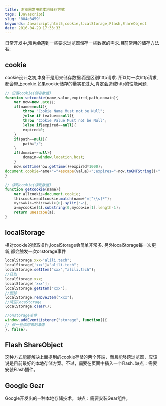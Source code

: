 ```yaml
---
title: 浏览器常用的本地储存方式
tags: [Javascript]
slug: '884e3459'
keywords: Javascript,html5,cookie,localStorage,Flash,ShareObject
date: 2016-04-29 17:33:33
---
```


日常开发中,难免会遇到一些要求浏览器储存一些数据的需求.目前常用的储存方法有:

## cookie
cookie设计之初,本身不是用来储存数据.而是区别http请求.
所以每一次http请求,都会带上cookie.如果cookie储存的量实在过大,肯定会造成http的性能问题.

```javascript
// 设置cookie(储存数据)
function setcookie(name,value,expired,path,domain){
	var now=new Date();
	if(name==null){
		throw "Cookie Name Must not be Null";
		}else if (value==null){
		throw "Cookie Value Must not be Null";
		}else if(expired==null){
		expired=0;
	}
	if(path==null){
		path="/";
	}
	if(domain==null){
		domain=window.location.host;
	}
	now.setTime(now.getTime()+expired*1000);
document.cookie=name+"="+escape(value)+";expires="+now.toGMTString()+";path="+path+";domain="+domain;
}

// 读取cookie(读取数据)
function getcookie(name){
	var allcookie=document.cookie;
	thiscookie=allcookie.match(name+"=[^\\s]*");
	mycookie=thiscookie[0].split("=");
	a=mycookie[1].substring(0,mycookie[1].length-1);
	return unescape(a);
}
```

## localStorage

相对cookie的读取操作,localStorage会简单非常多.
另外localStorage每一次更新,都会触发一次onstorage事件


```javascript
localStorage.xxx="alili.tech";
localStorage['xxx']="alili.tech";
localStorage.setItem("xxx","alili.tech");
//获取
localStorage.xxx;
localStorage['xxx'];
localStorage.getItem("xxx");
//删除
localStorage.removeItem("xxx");
//清空locaStorage
localStorage.clear();

//onstorage事件
window.addEventListener("storage", function(){
// 做一些你想做的事情
}, false);       
```
## Flash ShareObject
这种方式能能解决上面提到的cookie存储的两个弊端，而且能够跨浏览器，应该说是目前最好的本地存储方案。不过，需要在页面中插入一个Flash.
缺点：需要安装Flash插件。

## Google Gear
Google开发出的一种本地存储技术。
缺点：需要安装Gear组件。
